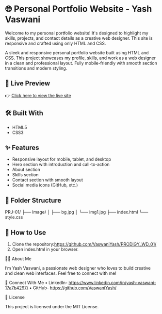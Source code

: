 # 🌐 Personal Portfolio Website - Yash Vaswani

Welcome to my personal portfolio website! It's designed to highlight my skills, projects, and contact details as a creative web designer. This site is responsive and crafted using only HTML and CSS.

A sleek and responsive personal portfolio website built using HTML and CSS. This project showcases my profile, skills, and work as a web designer in a clean and professional layout. Fully mobile-friendly with smooth section transitions and modern styling.


## 📸 Live Preview
👉 [Click here to view the live site](https://github.com/VaswaniYash/PRODIGY_WD_01/)

## 🛠️ Built With
- HTML5
- CSS3

## ✨ Features
- Responsive layout for mobile, tablet, and desktop
- Hero section with introduction and call-to-action
- About section
- Skills section
- Contact section with smooth layout
- Social media icons (GitHub, etc.)

## 📂 Folder Structure
PRJ-01/
├── Image/
│   ├── bg.jpg
│   └── img1.jpg
├── index.html
└── style.css

## 🚀 How to Use
1. Clone the repository:https://github.com/VaswaniYash/PRODIGY_WD_01/
2.	Open index.html in your browser.

🙋‍♂️ About Me

I’m Yash Vaswani, a passionate web designer who loves to build creative and clean web interfaces. Feel free to connect with me!

🔗 Connect With Me
	•	LinkedIn- https://www.linkedin.com/in/yash-vaswani-17a7b4297/
	•	GitHub- https://github.com/VaswaniYash/

📄 License

This project is licensed under the MIT License.
